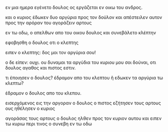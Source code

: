 

εν μια ημερα εγένετο δουλος ος εργάζεται εν οικω του ανδρος.

και ο κυριος έδωκεν δυο αργύρια προς τον δούλον και απέστειλεν αυτον προς την αρόραν του αγοράζειν αρτους

εν τω οδω, ο απελθων απο του οικου δουλος και συνεβάλετο κλέπτην

εφοβησθη ο δουλος οτι ο κλεπτης

ειπεν ο κλεπτης: δος μοι τον αργύρια σου!

ο δε είπεν: ουχι. ου δυναμαι τα αργύδια του κυριου μου σοι δούναι, οτι δουλος αγαθος και πιστος εστιν.

τι έποιησεν ο δουλος? έδραμον απο του κλεπτου ῆ εδωκεν τα αργύρια τω κλεπτω? 

έδραμον ο δουλος απο του κλεπου. 

εισερχόμενος εις την αργοραν ο δουλος ο πιστος εζήτησεν τους αρτους ους ηθέλησεν ο κυριος  

αγοράσας τους αρτους ο δουλος ηλθεν προς τον κυριον αυτου και ειπεν τω κυριω περι τινος ο συνεβη εν τω οδω
